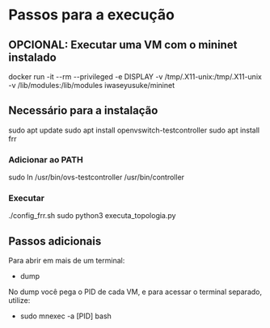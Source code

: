 # Passos para a execução

## OPCIONAL: Executar uma VM com o mininet instalado
docker run -it --rm --privileged -e DISPLAY              -v /tmp/.X11-unix:/tmp/.X11-unix              -v /lib/modules:/lib/modules              iwaseyusuke/mininet

## Necessário para a instalação
sudo apt update
sudo apt install openvswitch-testcontroller
sudo apt install frr

### Adicionar ao PATH
sudo ln /usr/bin/ovs-testcontroller /usr/bin/controller

### Executar
./config_frr.sh
sudo python3 executa_topologia.py

## Passos adicionais
Para abrir em mais de um terminal:
- dump

No dump você pega o PID de cada VM, e para acessar o terminal separado, utilize:
- sudo mnexec -a [PID] bash
